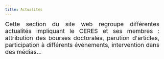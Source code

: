 ```yaml
---
title: Actualités
---
```


<div style="position:relative; font-size:19px; text-align: justify; text-justify: inter-word;">Cette section du site web regroupe différentes actualités impliquant le CERES et ses membres : attribution des bourses doctorales, parution d'articles, participation à différents événements, intervention dans des médias...</div>